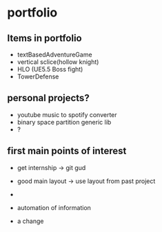 # portfolio
## Items in portfolio
- textBasedAdventureGame
- vertical sclice(hollow knight)
- HLO (UE5.5 Boss fight)
- TowerDefense

## personal projects?
- youtube music to spotify converter
- binary space partition generic lib
- ?

## first main points of interest
- get internship -> git gud
- good main layout -> use layout from past project
- 


- automation of information


- a change